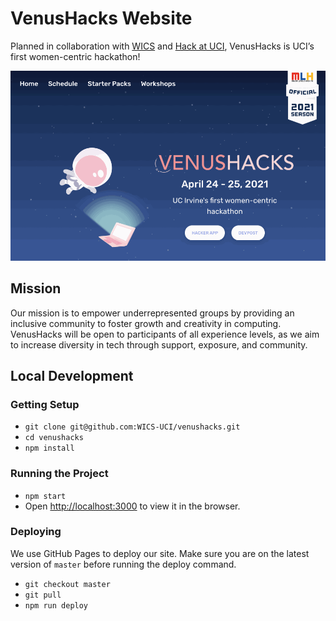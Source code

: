 # VenusHacks Website
Planned in collaboration with [WICS](https://wics.ics.uci.edu/) and [Hack at UCI](https://hack.ics.uci.edu/), VenusHacks is UCI’s first women-centric hackathon!

<img src="screenshots/venushacks_2021.gif" alt="VenusHacks 2021 Homepage">

## Mission
Our mission is to empower underrepresented groups by providing an inclusive community to foster growth and creativity in computing. 
VenusHacks will be open to participants of all experience levels, as we aim to increase diversity in tech through support, exposure, and community.

## Local Development

### Getting Setup
- `git clone git@github.com:WICS-UCI/venushacks.git`
- `cd venushacks`  
- `npm install`  

### Running the Project
- `npm start`  
- Open [http://localhost:3000](http://localhost:3000) to view it in the browser.

### Deploying
We use GitHub Pages to deploy our site. Make sure you are on the latest version of `master` before running the deploy command.
- `git checkout master`
- `git pull`
- `npm run deploy`
